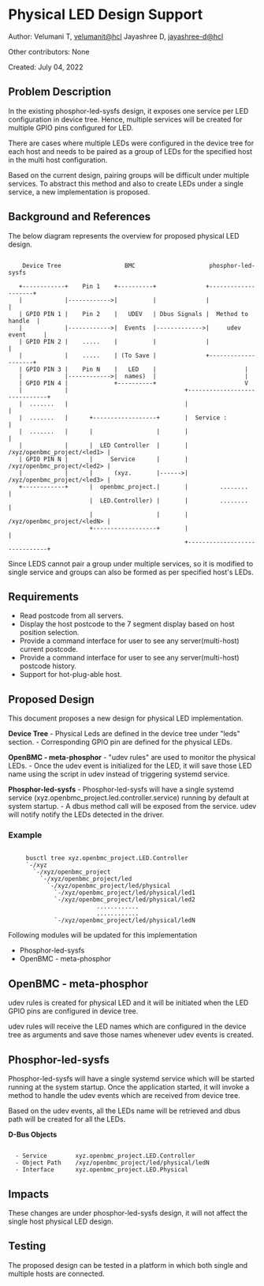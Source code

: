 # Physical LED Design Support

Author: 
  Velumani T,  [velumanit@hcl](mailto:velumanit@hcl.com)
  Jayashree D, [jayashree-d@hcl](mailto:jayashree-d@hcl.com)

Other contributors: None

Created: July 04, 2022

## Problem Description

In the existing phosphor-led-sysfs design, it exposes one service per LED
configuration in device tree. Hence, multiple services will be created for
multiple GPIO pins configured for LED.

There are cases where multiple LEDs were configured in the device tree for each
host and needs to be paired as a group of LEDs for the specified host in the
multi host configuration.

Based on the current design, pairing groups will be difficult under multiple
services. To abstract this method and also to create LEDs under a single
service, a new implementation is proposed.

## Background and References

The below diagram represents the overview for proposed physical LED design.

```

    Device Tree                  BMC                     phosphor-led-sysfs

   +------------+    Pin 1    +----------+              +--------------------+
   |            |------------>|          |              |                    |
   | GPIO PIN 1 |    Pin 2    |   UDEV   | Dbus Signals |  Method to handle  |
   |            |------------>|  Events  |------------->|     udev event     |
   | GPIO PIN 2 |    .....    |          |              |                    |
   |            |    .....    | (To Save |              +--------------------+
   | GPIO PIN 3 |    Pin N    |   LED    |                         |
   |            |------------>|  names)  |                         |
   | GPIO PIN 4 |             +----------+                         V
   |            |                                 +------------------------------+
   |  .......   |                                 |                              |
   |  .......   |      +------------------+       |  Service :                   |
   |  .......   |      |                  |       |                              |
   |            |      |  LED Controller  |       |  /xyz/openbmc_project/<led1> |
   | GPIO PIN N |      |     Service      |       |  /xyz/openbmc_project/<led2> |
   |            |      |      (xyz.       |------>|  /xyz/openbmc_project/<led3> |
   +------------+      |  openbmc_project.|       |         ........             |
                       |  LED.Controller) |       |         ........             |
                       |                  |       |  /xyz/openbmc_project/<ledN> |
                       +------------------+       |                              |
                                                  +------------------------------+

```

Since LEDS cannot pair a group under multiple services, so it is modified to
single service and groups can also be formed as per specified host's LEDs.

## Requirements

 - Read postcode from all servers.
 - Display the host postcode to the 7 segment display based on host position
   selection.
 - Provide a command interface for user to see any server(multi-host) current
   postcode.
 - Provide a command interface for user to see any server(multi-host) postcode
   history.
 - Support for hot-plug-able host.

## Proposed Design

This document proposes a new design for physical LED implementation.

   **Device Tree**
      - Physical Leds are defined in the device tree under "leds" section.
      - Corresponding GPIO pin are defined for the physical LEDs.

   **OpenBMC - meta-phosphor**
      - "udev rules" are used to monitor the physical LEDs.
      - Once the udev event is initialized for the LED, it will save those
        LED name using the script in udev instead of triggering systemd service.

   **Phosphor-led-sysfs**
      - Phosphor-led-sysfs will have a single systemd service
        (xyz.openbmc_project.led.controller.service) running by default at
        system startup.
      - A dbus method call will be exposed from the service. udev will notify
        notify the LEDs detected in the driver.

   ### Example

```

     busctl tree xyz.openbmc_project.LED.Controller
     `-/xyz
       `-/xyz/openbmc_project
         `-/xyz/openbmc_project/led
           `-/xyz/openbmc_project/led/physical
             `-/xyz/openbmc_project/led/physical/led1
             `-/xyz/openbmc_project/led/physical/led2
                         ............
                         ............
             `-/xyz/openbmc_project/led/physical/ledN

```

Following modules will be updated for this implementation

 - Phosphor-led-sysfs
 - OpenBMC - meta-phosphor

## OpenBMC - meta-phosphor

udev rules is created for physical LED and it will be initiated when the
LED GPIO pins are configured in device tree.

udev rules will receive the LED names which are configured in the device tree
as arguments and save those names whenever udev events is created.

## Phosphor-led-sysfs

Phosphor-led-sysfs will have a single systemd service which will be started
running at the system startup. Once the application started, it will invoke a
method to handle the udev events which are received from device tree.

Based on the udev events, all the LEDs name will be retrieved and dbus path
will be created for all the LEDs.

**D-Bus Objects**

```

  - Service        xyz.openbmc_project.LED.Controller
  - Object Path    /xyz/openbmc_project/led/physical/ledN
  - Interface      xyz.openbmc_project.LED.Physical

```

## Impacts

These changes are under phosphor-led-sysfs design, it will not affect the
single host physical LED design.

## Testing
The proposed design can be tested in a platform in which both single and
multiple hosts are connected.
